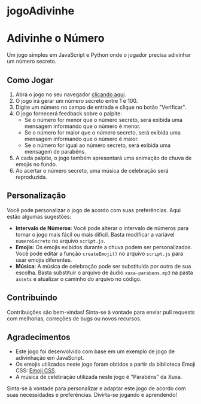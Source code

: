 # jogoAdivinhe

# Adivinhe o Número

Um jogo simples em JavaScript e Python onde o jogador precisa adivinhar um número secreto.

## Como Jogar

1. Abra o jogo no seu navegador [clicando aqui](https://github.com/DandaraEmiliano/adivinhe-o-numero/index.html).
2. O jogo irá gerar um número secreto entre 1 e 100.
3. Digite um número no campo de entrada e clique no botão "Verificar".
4. O jogo fornecerá feedback sobre o palpite:
   - Se o número for menor que o número secreto, será exibida uma mensagem informando que o número é menor.
   - Se o número for maior que o número secreto, será exibida uma mensagem informando que o número é maior.
   - Se o número for igual ao número secreto, será exibida uma mensagem de parabéns.
5. A cada palpite, o jogo também apresentará uma animação de chuva de emojis no fundo.
6. Ao acertar o número secreto, uma música de celebração será reproduzida.

## Personalização

Você pode personalizar o jogo de acordo com suas preferências. Aqui estão algumas sugestões:

- **Intervalo de Números**: Você pode alterar o intervalo de números para tornar o jogo mais fácil ou mais difícil. Basta modificar a variável `numeroSecreto` no arquivo `script.js`.
- **Emojis**: Os emojis exibidos durante a chuva podem ser personalizados. Você pode editar a função `createEmoji()` no arquivo `script.js` para usar emojis diferentes.
- **Música**: A música de celebração pode ser substituída por outra de sua escolha. Basta substituir o arquivo de áudio `xuxa-parabens.mp3` na pasta `assets` e atualizar o caminho do arquivo no código.

## Contribuindo

Contribuições são bem-vindas! Sinta-se à vontade para enviar pull requests com melhorias, correções de bugs ou novos recursos.


## Agradecimentos

- Este jogo foi desenvolvido com base em um exemplo de jogo de adivinhação em JavaScript.
- Os emojis utilizados neste jogo foram obtidos a partir da biblioteca Emoji CSS: [Emoji CSS](https://emoji-css.afeld.me/).
- A música de celebração utilizada neste jogo é "Parabéns" da Xuxa.

Sinta-se à vontade para personalizar e adaptar este jogo de acordo com suas necessidades e preferências. Divirta-se jogando e aprendendo!
